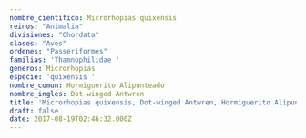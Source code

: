 ```yaml
---
nombre_cientifico: Microrhopias quixensis
reinos: "Animalia"
divisiones: "Chordata"
clases: "Aves"
ordenes: "Passeriformes"
familias: 'Thamnophilidae '
generos: Microrhopias
especie: 'quixensis '
nombre_comun: Hormiguerito Alipunteado
nombre_ingles: Dot-winged Antwren
title: 'Microrhopias quixensis, Dot-winged Antwren, Hormiguerito Alipunteado'
draft: false
date: 2017-08-19T02:46:32.000Z
---
```


